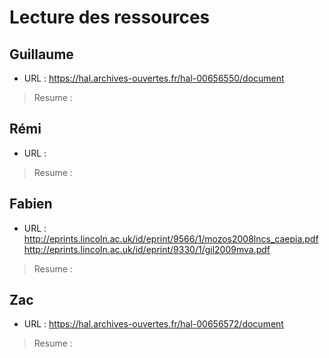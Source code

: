 # Lecture des ressources


## Guillaume
- URL : https://hal.archives-ouvertes.fr/hal-00656550/document

>Resume :

## Rémi
- URL :

>Resume :

## Fabien
- URL : http://eprints.lincoln.ac.uk/id/eprint/9566/1/mozos2008lncs_caepia.pdf
		http://eprints.lincoln.ac.uk/id/eprint/9330/1/gil2009mva.pdf

>Resume :

## Zac

- URL : https://hal.archives-ouvertes.fr/hal-00656572/document

>Resume :
